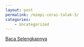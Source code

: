 ```yaml
---
layout: post
permalink: /mimpi-cerai-talak-3/
categories:
    - Uncategorized
---
```


[Baca Selengkapnya](/09)